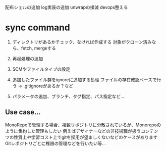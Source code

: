 
配布シェルの追加
log実装の追加
unwrapの撲滅
devops整える

# sync command

1. ディレクトリがあるかチェック、なければ作成する
対象がクローン済みなら、fetch, mergeする

2. 再起処理の追加

3. SCMやファイルタイプの設定

4. 追加したファイル群をignoreに追加する処理
ファイルの存在確認ベースで行う -> .gitignoreがあるか？など

5. パラメータの追加、ブランチ、タグ指定、パス指定など...

## Use case...

MonoRepoで管理する場合、複数リポジトリに分散されているが、Monorepoのように集約した管理もしたい
例えばデザイナーなどの非技術職が扱うコンテンツの性質上や学習コスト上でgitを採用が望ましくないなどのケースがあります
Gitレポジトリごとに権限の管理などを行いたい等...
